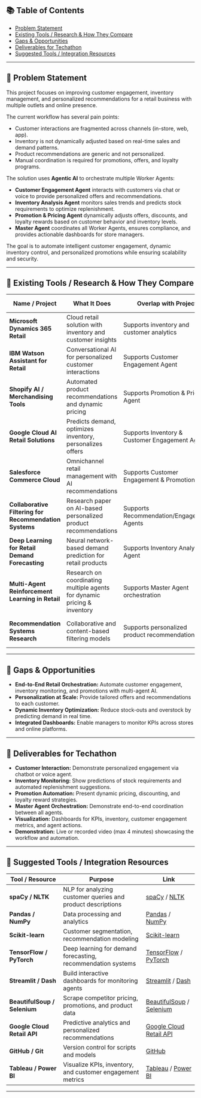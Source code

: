 
## 📚 Table of Contents
- [Problem Statement](#problem-statement)
- [Existing Tools / Research & How They Compare](#existing-tools--research--how-they-compare)
- [Gaps & Opportunities](#gaps--opportunities)
- [Deliverables for Techathon](#deliverables-for-techathon)
- [Suggested Tools / Integration Resources](#suggested-tools--integration-resources)

---

## 🧾 Problem Statement

This project focuses on improving customer engagement, inventory management, and personalized recommendations for a retail business with multiple outlets and online presence.  

The current workflow has several pain points:

- Customer interactions are fragmented across channels (in-store, web, app).  
- Inventory is not dynamically adjusted based on real-time sales and demand patterns.  
- Product recommendations are generic and not personalized.  
- Manual coordination is required for promotions, offers, and loyalty programs.  

The solution uses **Agentic AI** to orchestrate multiple Worker Agents:

- **Customer Engagement Agent** interacts with customers via chat or voice to provide personalized offers and recommendations.  
- **Inventory Analysis Agent** monitors sales trends and predicts stock requirements to optimize replenishment.  
- **Promotion & Pricing Agent** dynamically adjusts offers, discounts, and loyalty rewards based on customer behavior and inventory levels.  
- **Master Agent** coordinates all Worker Agents, ensures compliance, and provides actionable dashboards for store managers.

The goal is to automate intelligent customer engagement, dynamic inventory control, and personalized promotions while ensuring scalability and security.

---

## 🔧 Existing Tools / Research & How They Compare

| **Name / Project** | **What It Does** | **Overlap with Project** | **Limitations / Gaps** | **Resource Link** |
|--------------------|-----------------|-------------------------|------------------------|-----------------|
| **Microsoft Dynamics 365 Retail** | Cloud retail solution with inventory and customer insights | Supports inventory and customer analytics | Limited multi-agent AI orchestration | [Dynamics 365 Retail](https://dynamics.microsoft.com/en-us/retail/) |
| **IBM Watson Assistant for Retail** | Conversational AI for personalized customer interactions | Supports Customer Engagement Agent | Needs integration for inventory/pricing automation | [IBM Watson Assistant](https://www.ibm.com/cloud/watson-assistant/) |
| **Shopify AI / Merchandising Tools** | Automated product recommendations and dynamic pricing | Supports Promotion & Pricing Agent | Mostly e-commerce; offline stores not included | [Shopify AI](https://www.shopify.com/ai) |
| **Google Cloud AI Retail Solutions** | Predicts demand, optimizes inventory, personalizes offers | Supports Inventory & Customer Engagement Agents | Requires Google Cloud ecosystem | [Google Cloud Retail AI](https://cloud.google.com/solutions/retail) |
| **Salesforce Commerce Cloud** | Omnichannel retail management with AI recommendations | Supports Customer Engagement & Promotions | Requires custom AI integration | [Salesforce Commerce Cloud](https://www.salesforce.com/products/commerce-cloud/overview/) |
| **Collaborative Filtering for Recommendation Systems** | Research paper on AI-based personalized product recommendations | Supports Recommendation/Engagement Agents | Requires historical purchase data | [Paper: Collaborative Filtering](https://dl.acm.org/doi/10.1145/1864708.1864721) |
| **Deep Learning for Retail Demand Forecasting** | Neural network-based demand prediction for retail products | Supports Inventory Analysis Agent | Needs large historical datasets | [Paper: Deep Learning Retail Forecasting](https://arxiv.org/abs/2005.08872) |
| **Multi-Agent Reinforcement Learning in Retail** | Research on coordinating multiple agents for dynamic pricing & inventory | Supports Master Agent orchestration | Academic; requires adaptation for real retail data | [Paper: Multi-Agent RL in Retail](https://arxiv.org/abs/1909.11290) |
| **Recommendation Systems Research** | Collaborative and content-based filtering models | Supports personalized product recommendations | Needs historical customer purchase data | [Towards Data Science Article](https://towardsdatascience.com/recommendation-systems-explained-6d2b0f818c95) |

---

## 🧭 Gaps & Opportunities

- **End-to-End Retail Orchestration:** Automate customer engagement, inventory monitoring, and promotions with multi-agent AI.  
- **Personalization at Scale:** Provide tailored offers and recommendations to each customer.  
- **Dynamic Inventory Optimization:** Reduce stock-outs and overstock by predicting demand in real time.  
- **Integrated Dashboards:** Enable managers to monitor KPIs across stores and online platforms.  

---

## 🎯 Deliverables for Techathon

- **Customer Interaction:** Demonstrate personalized engagement via chatbot or voice agent.  
- **Inventory Monitoring:** Show predictions of stock requirements and automated replenishment suggestions.  
- **Promotion Automation:** Present dynamic pricing, discounting, and loyalty reward strategies.  
- **Master Agent Orchestration:** Demonstrate end-to-end coordination between all agents.  
- **Visualization:** Dashboards for KPIs, inventory, customer engagement metrics, and agent actions.  
- **Demonstration:** Live or recorded video (max 4 minutes) showcasing the workflow and automation.

---

## 🧪 Suggested Tools / Integration Resources

| **Tool / Resource** | **Purpose** | **Link** |
|--------------------|------------|---------|
| **spaCy / NLTK** | NLP for analyzing customer queries and product descriptions | [spaCy](https://spacy.io/) / [NLTK](https://www.nltk.org/) |
| **Pandas / NumPy** | Data processing and analytics | [Pandas](https://pandas.pydata.org/) / [NumPy](https://numpy.org/) |
| **Scikit-learn** | Customer segmentation, recommendation modeling | [Scikit-learn](https://scikit-learn.org/stable/) |
| **TensorFlow / PyTorch** | Deep learning for demand forecasting, recommendation systems | [TensorFlow](https://www.tensorflow.org/) / [PyTorch](https://pytorch.org/) |
| **Streamlit / Dash** | Build interactive dashboards for monitoring agents | [Streamlit](https://streamlit.io/) / [Dash](https://dash.plotly.com/) |
| **BeautifulSoup / Selenium** | Scrape competitor pricing, promotions, and product data | [BeautifulSoup](https://www.crummy.com/software/BeautifulSoup/bs4/doc/) / [Selenium](https://www.selenium.dev/) |
| **Google Cloud Retail API** | Predictive analytics and personalized recommendations | [Google Cloud Retail API](https://cloud.google.com/retail) |
| **GitHub / Git** | Version control for scripts and models | [GitHub](https://github.com/) |
| **Tableau / Power BI** | Visualize KPIs, inventory, and customer engagement metrics | [Tableau](https://www.tableau.com/) / [Power BI](https://powerbi.microsoft.com/) |

---


